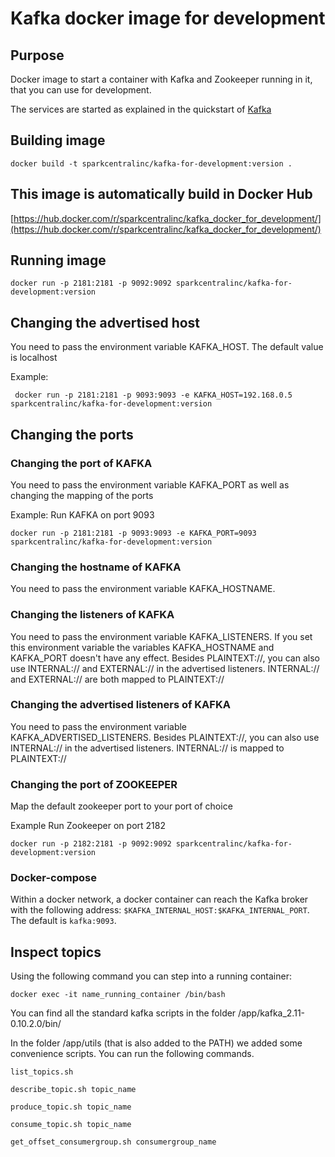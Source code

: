 # Kafka docker image for development
## Purpose
Docker image to start a container with Kafka and Zookeeper running in it, that you can use for development.

The services are started as explained in the quickstart of [Kafka](https://kafka.apache.org/quickstart)

## Building image
```
docker build -t sparkcentralinc/kafka-for-development:version .
```

## This image is automatically build in Docker Hub 
[https://hub.docker.com/r/sparkcentralinc/kafka_docker_for_development/](https://hub.docker.com/r/sparkcentralinc/kafka_docker_for_development/)

## Running image
```
docker run -p 2181:2181 -p 9092:9092 sparkcentralinc/kafka-for-development:version
```

## Changing the advertised host
You need to pass the environment variable KAFKA_HOST. The default value is localhost

Example:
```
 docker run -p 2181:2181 -p 9093:9093 -e KAFKA_HOST=192.168.0.5 sparkcentralinc/kafka-for-development:version
```

## Changing the ports
### Changing the port of KAFKA
You need to pass the environment variable KAFKA_PORT as well as changing the mapping of the ports

Example:
Run KAFKA on port 9093
```
docker run -p 2181:2181 -p 9093:9093 -e KAFKA_PORT=9093 sparkcentralinc/kafka-for-development:version
```

### Changing the hostname of KAFKA
You need to pass the environment variable KAFKA_HOSTNAME.

### Changing the listeners of KAFKA
You need to pass the environment variable KAFKA_LISTENERS. If you set this environment variable
the variables KAFKA_HOSTNAME and KAFKA_PORT doesn't have any effect.
Besides PLAINTEXT://, you can also use INTERNAL:// and EXTERNAL:// in the advertised listeners.
INTERNAL:// and EXTERNAL:// are both mapped to PLAINTEXT://

### Changing the advertised listeners of KAFKA
You need to pass the environment variable KAFKA_ADVERTISED_LISTENERS. 
Besides PLAINTEXT://, you can also use INTERNAL:// in the advertised listeners.
INTERNAL:// is mapped to PLAINTEXT://

### Changing the port of ZOOKEEPER
Map the default zookeeper port to your port of choice

Example
Run Zookeeper on port 2182
```
docker run -p 2182:2181 -p 9092:9092 sparkcentralinc/kafka-for-development:version
```

### Docker-compose
Within a docker network, a docker container can reach the Kafka broker with the
following address: `$KAFKA_INTERNAL_HOST:$KAFKA_INTERNAL_PORT`.
The default is `kafka:9093`.

## Inspect topics
Using the following command you can step into a running container:
```
docker exec -it name_running_container /bin/bash
```
You can find all the standard kafka scripts in the folder /app/kafka_2.11-0.10.2.0/bin/

In the folder /app/utils (that is also added to the PATH) we added some convenience scripts. You can run the following commands.
```
list_topics.sh
```
```
describe_topic.sh topic_name
```
```
produce_topic.sh topic_name
```
```
consume_topic.sh topic_name
```
```
get_offset_consumergroup.sh consumergroup_name
```
